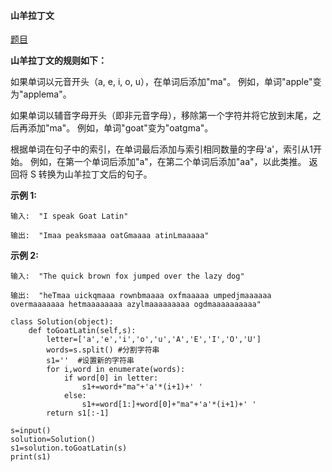#### 山羊拉丁文

[题目](https://leetcode-cn.com/problems/goat-latin)

**山羊拉丁文的规则如下：**

如果单词以元音开头（a, e, i, o, u），在单词后添加"ma"。
例如，单词"apple"变为"applema"。

如果单词以辅音字母开头（即非元音字母），移除第一个字符并将它放到末尾，之后再添加"ma"。
例如，单词"goat"变为"oatgma"。

根据单词在句子中的索引，在单词最后添加与索引相同数量的字母'a'，索引从1开始。
例如，在第一个单词后添加"a"，在第二个单词后添加"aa"，以此类推。
返回将 S 转换为山羊拉丁文后的句子。

**示例 1:**

```
输入:  "I speak Goat Latin"

输出:  "Imaa peaksmaaa oatGmaaaa atinLmaaaaa"
```



**示例 2:**

```
输入:  "The quick brown fox jumped over the lazy dog"

输出:  "heTmaa uickqmaaa rownbmaaaa oxfmaaaaa umpedjmaaaaaa overmaaaaaaa hetmaaaaaaaa azylmaaaaaaaaa ogdmaaaaaaaaaa"
```



```
class Solution(object):
    def toGoatLatin(self,s):
        letter=['a','e','i','o','u','A','E','I','O','U']
        words=s.split() #分割字符串
        s1=''  #设置新的字符串
        for i,word in enumerate(words):
            if word[0] in letter:
                s1+=word+"ma"+'a'*(i+1)+' '
            else:
                s1+=word[1:]+word[0]+"ma"+'a'*(i+1)+' '
        return s1[:-1]

s=input()
solution=Solution()
s1=solution.toGoatLatin(s)
print(s1)
```

